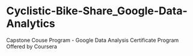 # Cyclistic-Bike-Share_Google-Data-Analytics
Capstone Couse Program - Google Data Analysis Certificate Program Offered by Coursera
